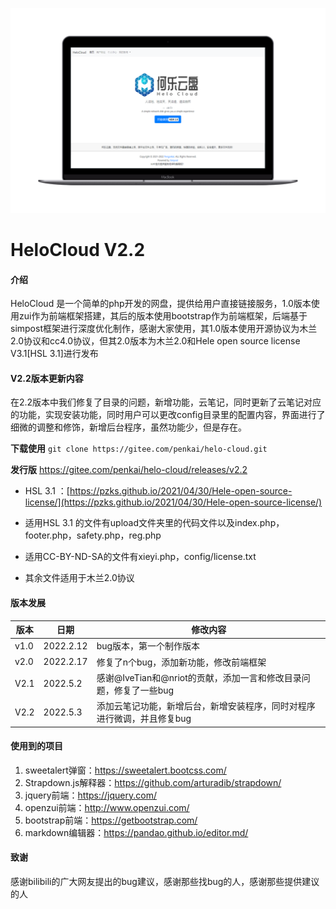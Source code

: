 ![渲染图](image/image.png)
# HeloCloud V2.2

#### 介绍
HeloCloud 是一个简单的php开发的网盘，提供给用户直接链接服务，1.0版本使用zui作为前端框架搭建，其后的版本使用bootstrap作为前端框架，后端基于simpost框架进行深度优化制作，感谢大家使用，其1.0版本使用开源协议为木兰2.0协议和cc4.0协议，但其2.0版本为木兰2.0和Hele open source license V3.1[HSL 3.1]进行发布

#### V2.2版本更新内容

在2.2版本中我们修复了目录的问题，新增功能，云笔记，同时更新了云笔记对应的功能，实现安装功能，同时用户可以更改config目录里的配置内容，界面进行了细微的调整和修饰，新增后台程序，虽然功能少，但是存在。

 **下载使用** `git clone https://gitee.com/penkai/helo-cloud.git`

 **发行版** https://gitee.com/penkai/helo-cloud/releases/v2.2

- HSL 3.1 ：[https://pzks.github.io/2021/04/30/Hele-open-source-license/](https://pzks.github.io/2021/04/30/Hele-open-source-license/)

- 适用HSL 3.1 的文件有upload文件夹里的代码文件以及index.php，footer.php，safety.php，reg.php

- 适用CC-BY-ND-SA的文件有xieyi.php，config/license.txt

- 其余文件适用于木兰2.0协议

#### 版本发展
| 版本   | 日期        | 修改内容           |
|------|-----------|----------------|
| v1.0 | 2022.2.12 | bug版本，第一个制作版本 |
| v2.0 | 2022.2.17 | 修复了n个bug，添加新功能，修改前端框架 |
| V2.1 | 2022.5.2 | 感谢@IveTian和@nriot的贡献，添加一言和修改目录问题，修复了一些bug |
| V2.2 | 2022.5.3 | 添加云笔记功能，新增后台，新增安装程序，同时对程序进行微调，并且修复bug |



#### 使用到的项目

1. sweetalert弹窗：https://sweetalert.bootcss.com/
2. Strapdown.js解释器：https://github.com/arturadib/strapdown/
3. jquery前端：https://jquery.com/
4. openzui前端：http://www.openzui.com/
5. bootstrap前端：https://getbootstrap.com/
6. markdown编辑器：https://pandao.github.io/editor.md/

#### 致谢
感谢bilibili的广大网友提出的bug建议，感谢那些找bug的人，感谢那些提供建议的人